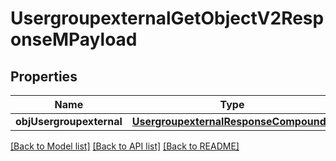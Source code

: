 # UsergroupexternalGetObjectV2ResponseMPayload

## Properties
Name | Type | Description | Notes
------------ | ------------- | ------------- | -------------
**objUsergroupexternal** | [**UsergroupexternalResponseCompound***](UsergroupexternalResponseCompound.md) |  | 

[[Back to Model list]](../README.md#documentation-for-models) [[Back to API list]](../README.md#documentation-for-api-endpoints) [[Back to README]](../README.md)


